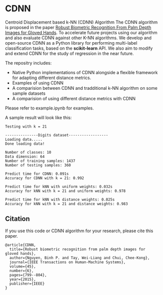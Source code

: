 # CDNN
Centroid Displacement based k-NN (CDNN) Algorithm
The CDNN algorithm is proposed in the paper [Robust Biometric Recognition From Palm Depth Images for Gloved Hands](https://ieeexplore.ieee.org/document/7161357). To accelerate future projects using our algorithm and also evaluate CDNN against other K-NN algorithms. We develop and open-source CDNN as a Python library for performing multi-label classification tasks, based on the **scikit-learn** API. We also aim to modify and extend CDNN for the study of regression in the near future. 


The repositry includes:
- Native Python implementations of CDNN alongside a flexible framework for adapting different distance metrics.
- Examples of using CDNN
- A comparision between CDNN and tradditional k-NN algorithm on some sample datasets
- A comparision of using different distance metrics with CDNN

Please refer to example.ipynb for examples.

A sample result will look like this:
```
Testing with k = 21

---------------Digits dataset------------------
Loading data.....
Done loading data!

Number of classes: 10
Data dimension: 64
Number of training samples: 1437
Number of testing samples: 360

Predict time for CDNN: 0.091s
Accuracy for CDNN with k = 21: 0.992

Predict time for kNN with uniform weights: 0.032s
Accuracy for kNN with k = 21 and uniform weights: 0.978

Predict time for kNN with distance weights: 0.025s
Accuracy for kNN with k = 21 and distance weights: 0.983
```

## Citation
If you use this code or CDNN algorithm for your research, please cite this paper.
```
@article{CDNN,
  title={Robust biometric recognition from palm depth images for gloved hands},
  author={Nguyen, Binh P. and Tay, Wei-Liang and Chui, Chee-Kong},
  journal={IEEE Transactions on Human-Machine Systems},
  volume={45},
  number={6},
  pages={799--804},
  year={2015},
  publisher={IEEE}
}
```

